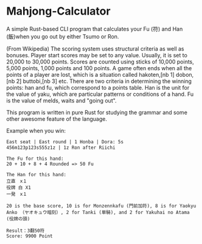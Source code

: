 # Mahjong-Calculator
A simple Rust-based CLI program that calculates your Fu (符) and Han (飯)when you go out by either Tsumo or Ron.

(From Wikipedia)
The scoring system uses structural criteria as well as bonuses. Player start scores may be set to any value. Usually, it is set to 20,000 to 30,000 points. Scores are counted using sticks of 10,000 points, 5,000 points, 1,000 points and 100 points. A game often ends when all the points of a player are lost, which is a situation called hakoten,[nb 1] dobon,[nb 2] buttobi,[nb 3] etc.
There are two criteria in determining the winning points: han and fu, which correspond to a points table. Han is the unit for the value of yaku, which are particular patterns or conditions of a hand. Fu is the value of melds, waits and "going out".

This program is written in pure Rust for studying the grammar and some other awesome feature of the language.

Example when you win:

```txt
East seat | East round | 1 Honba | Dora: 5s
456m123p123s555z1z | 1z Ron after Riichi
```

```
The Fu for this hand:
20 + 10 + 8 + 4 Rounded => 50 Fu

The Han for this hand:
立直　x１
役牌 白 X1
一発　x１

20 is the base score, 10 is for Monzennkafu (門前加符), 8 is for Yaokyu Anko （ヤオキュウ暗刻）, 2 for Tanki (単騎), and 2 for Yakuhai no Atama (役牌の頭)

Result：3翻50符
Score: 9900 Point
```

